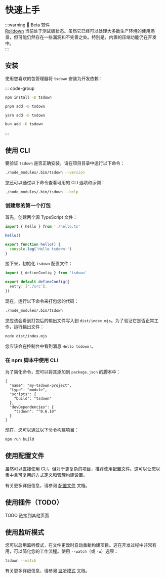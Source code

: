 # 快速上手

:::warning 🚧 Beta 软件  
[Rolldown](https://rolldown.rs) 当前处于测试版状态。虽然它已经可以处理大多数生产环境的使用场景，但可能仍然存在一些漏洞和不完善之处。特别是，内置的压缩功能仍在开发中。  
:::

## 安装

使用您喜欢的包管理器将 `tsdown` 安装为开发依赖：

::: code-group

```sh [npm]
npm install -D tsdown
```

```sh [pnpm]
pnpm add -D tsdown
```

```sh [yarn]
yarn add -D tsdown
```

```sh [bun]
bun add -D tsdown
```

:::

## 使用 CLI

要验证 `tsdown` 是否正确安装，请在项目目录中运行以下命令：

```sh
./node_modules/.bin/tsdown --version
```

您还可以通过以下命令查看可用的 CLI 选项和示例：

```sh
./node_modules/.bin/tsdown --help
```

### 创建您的第一个打包

首先，创建两个源 TypeScript 文件：

```ts [src/index.ts]
import { hello } from './hello.ts'

hello()
```

```ts [src/hello.ts]
export function hello() {
  console.log('Hello tsdown!')
}
```

接下来，初始化 `tsdown` 配置文件：

```ts [tsdown.config.ts]
import { defineConfig } from 'tsdown'

export default defineConfig({
  entry: ['./src'],
})
```

现在，运行以下命令来打包您的代码：

```sh
./node_modules/.bin/tsdown
```

您应该会看到打包后的输出文件写入到 `dist/index.mjs`。为了验证它是否正常工作，运行输出文件：

```sh
node dist/index.mjs
```

您应该会在控制台中看到消息 `Hello tsdown!`。

### 在 npm 脚本中使用 CLI

为了简化命令，您可以将其添加到 `package.json` 的脚本中：

```json{5} [package.json]
{
  "name": "my-tsdown-project",
  "type": "module",
  "scripts": {
    "build": "tsdown"
  },
  "devDependencies": {
    "tsdown": "^0.6.10"
  }
}
```

现在，您可以通过以下命令构建项目：

```sh
npm run build
```

## 使用配置文件

虽然可以直接使用 CLI，但对于更复杂的项目，推荐使用配置文件。这可以让您以集中且可复用的方式定义和管理构建设置。

有关更多详细信息，请参阅 [配置文件](./config-file.md) 文档。

## 使用插件（TODO）

TODO 链接到其他页面

## 使用监听模式

您可以启用监听模式，在文件更改时自动重新构建项目。这在开发过程中非常有用，可以简化您的工作流程。使用 `--watch`（或 `-w`）选项：

```bash
tsdown --watch
```

有关更多详细信息，请参阅 [监听模式](./watch-mode.md) 文档。

